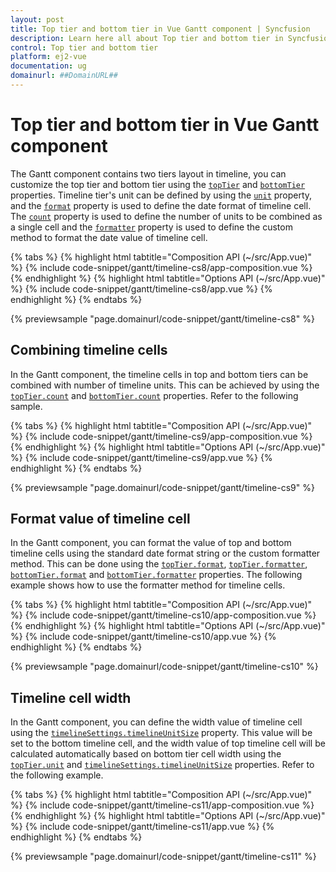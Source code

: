 ```yaml
---
layout: post
title: Top tier and bottom tier in Vue Gantt component | Syncfusion
description: Learn here all about Top tier and bottom tier in Syncfusion Vue Gantt component of Syncfusion Essential JS 2 and more.
control: Top tier and bottom tier 
platform: ej2-vue
documentation: ug
domainurl: ##DomainURL##
---
```


# Top tier and bottom tier in Vue Gantt component

The Gantt component contains two tiers layout in timeline, you can customize the top tier and bottom tier using the [`topTier`](https://ej2.syncfusion.com/vue/documentation/api/gantt/timelineSettings/#toptier) and [`bottomTier`](https://ej2.syncfusion.com/vue/documentation/api/gantt/timelineSettings/#bottomtier) properties. Timeline tier's unit can be defined by using the [`unit`](https://ej2.syncfusion.com/vue/documentation/api/gantt/timelineTierSettings/#unit) property, and the [`format`](https://ej2.syncfusion.com/vue/documentation/api/gantt/timelineTierSettings/#format) property is used to define the date format of timeline cell. The [`count`](https://ej2.syncfusion.com/vue/documentation/api/gantt/timelineTierSettings/#count) property is used to define the number of units to be combined as a single cell and the [`formatter`](https://ej2.syncfusion.com/vue/documentation/api/gantt/timelineTierSettings/#formatter) property is used to define the custom method to format the date value of timeline cell.

{% tabs %}
{% highlight html tabtitle="Composition API (~/src/App.vue)" %}
{% include code-snippet/gantt/timeline-cs8/app-composition.vue %}
{% endhighlight %}
{% highlight html tabtitle="Options API (~/src/App.vue)" %}
{% include code-snippet/gantt/timeline-cs8/app.vue %}
{% endhighlight %}
{% endtabs %}
        
{% previewsample "page.domainurl/code-snippet/gantt/timeline-cs8" %}

## Combining timeline cells

In the Gantt component, the timeline cells in top and bottom tiers can be combined with number of timeline units. This can be achieved by using the [`topTier.count`](https://ej2.syncfusion.com/vue/documentation/api/gantt/timelineTierSettings/#count) and [`bottomTier.count`](https://ej2.syncfusion.com/vue/documentation/api/gantt/timelineTierSettings/#count) properties. Refer to the following sample.

{% tabs %}
{% highlight html tabtitle="Composition API (~/src/App.vue)" %}
{% include code-snippet/gantt/timeline-cs9/app-composition.vue %}
{% endhighlight %}
{% highlight html tabtitle="Options API (~/src/App.vue)" %}
{% include code-snippet/gantt/timeline-cs9/app.vue %}
{% endhighlight %}
{% endtabs %}
        
{% previewsample "page.domainurl/code-snippet/gantt/timeline-cs9" %}

## Format value of timeline cell

In the Gantt component, you can format the value of top and bottom timeline cells using the standard date format string or the custom formatter method. This can be done using the [`topTier.format`](https://ej2.syncfusion.com/vue/documentation/api/gantt/timelineTierSettings/#format), [`topTier.formatter`](https://ej2.syncfusion.com/vue/documentation/api/gantt/timelineTierSettings/#formatter), [`bottomTier.format`](https://ej2.syncfusion.com/vue/documentation/api/gantt/timelineTierSettings/#format) and [`bottomTier.formatter`](https://ej2.syncfusion.com/vue/documentation/api/gantt/timelineTierSettings/#formatter) properties. The following example shows how to use the formatter method for timeline cells.

{% tabs %}
{% highlight html tabtitle="Composition API (~/src/App.vue)" %}
{% include code-snippet/gantt/timeline-cs10/app-composition.vue %}
{% endhighlight %}
{% highlight html tabtitle="Options API (~/src/App.vue)" %}
{% include code-snippet/gantt/timeline-cs10/app.vue %}
{% endhighlight %}
{% endtabs %}
        
{% previewsample "page.domainurl/code-snippet/gantt/timeline-cs10" %}

## Timeline cell width

In the Gantt component, you can define the width value of timeline cell using the [`timelineSettings.timelineUnitSize`](https://ej2.syncfusion.com/vue/documentation/api/gantt/timelineSettings/#timelineunitsize) property. This value will be set to the bottom timeline cell, and the width value of top timeline cell will be calculated automatically based on bottom tier cell width using the [`topTier.unit`](https://ej2.syncfusion.com/vue/documentation/api/gantt/timelineTierSettings/#unit) and [`timelineSettings.timelineUnitSize`](https://ej2.syncfusion.com/vue/documentation/api/gantt/timelineSettings/#timelineunitsize) properties. Refer to the following example.

{% tabs %}
{% highlight html tabtitle="Composition API (~/src/App.vue)" %}
{% include code-snippet/gantt/timeline-cs11/app-composition.vue %}
{% endhighlight %}
{% highlight html tabtitle="Options API (~/src/App.vue)" %}
{% include code-snippet/gantt/timeline-cs11/app.vue %}
{% endhighlight %}
{% endtabs %}
        
{% previewsample "page.domainurl/code-snippet/gantt/timeline-cs11" %}